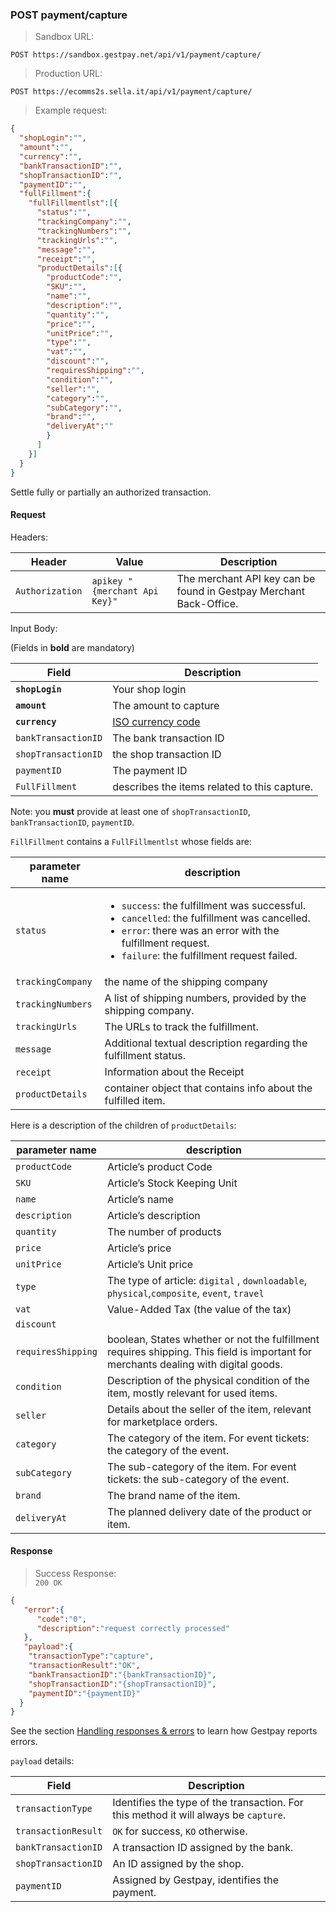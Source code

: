 ### POST payment/capture


> Sandbox URL:

```
POST https://sandbox.gestpay.net/api/v1/payment/capture/
```


> Production URL: 

```
POST https://ecomms2s.sella.it/api/v1/payment/capture/
```


> Example request: 

```json
{
  "shopLogin":"",
  "amount":"",
  "currency":"",
  "bankTransactionID":"",
  "shopTransactionID":"",
  "paymentID":"",
  "fullFillment":{
    "fullFillmentlst":[{
      "status":"",
      "trackingCompany":"",
      "trackingNumbers":"",
      "trackingUrls":"",
      "message":"",
      "receipt":"",
      "productDetails":[{
        "productCode":"",
        "SKU":"",
        "name":"",
        "description":"",
        "quantity":"",
        "price":"",
        "unitPrice":"",
        "type":"",
        "vat":"",
        "discount":"",
        "requiresShipping":"",
        "condition":"",
        "seller":"",
        "category":"",
        "subCategory":"",
        "brand":"",
        "deliveryAt":""
        }
      ]
    }]
  }
}
```

Settle fully or partially an authorized transaction.

#### Request 

Headers: 

| Header          | Value                         | Description                                                        |
| --------------- | ----------------------------- | ------------------------------------------------------------------ |
| `Authorization` | `apikey "{merchant Api Key}"` | The merchant API key can be found in Gestpay Merchant Back-Office. |

Input Body: 

(Fields in **bold** are mandatory)

| Field               | Description             
| ------------------- | ----------------------- 
| **`shopLogin`**         | Your shop login         
| **`amount`**            | The amount to capture
| **`currency`**          | [ISO currency code](#currency-codes)
| `bankTransactionID` | The bank transaction ID 
| `shopTransactionID` | the shop transaction ID 
| `paymentID`         | The payment ID 
| `FullFillment`      | describes the items related to this capture. 

Note: you **must** provide at least one of `shopTransactionID`, `bankTransactionID`, `paymentID`.

`FillFillment` contains a `FullFillmentlst` whose fields are: 

| parameter name | description |  
| -------------- | ----------- | 
| `status` | <ul><li>`success`: the fulfillment was successful.</li><li>`cancelled`: the fulfillment was cancelled.</li><li>`error`: there was an error with the fulfillment request.</li><li>`failure`: the fulfillment request failed.</li></ul>
| `trackingCompany` | the name of the shipping company 
| `trackingNumbers` | A list of shipping numbers, provided by the shipping company.
| `trackingUrls` | The URLs to track the fulfillment.
| `message` | Additional textual description regarding the fulfillment status.
| `receipt` | Information about the Receipt
| `productDetails` | container object that contains info about the fulfilled item. 

Here is a description of the children of `productDetails`: 

| parameter name | description |  
| -------------- | ----------- | 
| `productCode` | Article’s product Code
| `SKU` | Article’s Stock Keeping Unit
| `name` | Article’s name 
| `description` | Article’s description
| `quantity` | The number of products 
| `price` | Article’s price
| `unitPrice` | Article’s Unit price
| `type` | The type of article: `digital` , `downloadable`,  `physical`,`composite`, `event`, `travel`
| `vat` | Value-Added Tax (the value of the tax)
| `discount` | 
| `requiresShipping` | boolean, States whether or not the fulfillment requires shipping. This field is important for merchants dealing with digital goods.
| `condition` | Description of the physical condition of the item, mostly relevant for used items.
| `seller` | Details about the seller of the item, relevant for marketplace orders.
| `category` | The category of the item. For event tickets: the category of the event.
| `subCategory` | The sub-category of the item. For event tickets: the sub-category of the event.
| `brand` | The brand name of the item.
| `deliveryAt` | The planned delivery date of the product or item.

#### Response 

> Success Response:<br>
> `200 OK`

```json
{
   "error":{  
      "code":"0",
      "description":"request correctly processed"
   },
   "payload":{
    "transactionType":"capture",
    "transactionResult":"OK",
    "bankTransactionID":"{bankTransactionID}",
    "shopTransactionID":"{shopTransactionID}",
    "paymentID":"{paymentID}"
  }
}
```


See the section [Handling responses & errors](#handling-responses-amp-errors) to learn how Gestpay reports errors.



`payload` details:

| Field | Description | 
| ----- | ----------- | 
| `transactionType`   | Identifies the type of the transaction. For this method it will always be `capture`.
| `transactionResult` | `OK` for success, `KO` otherwise. 
| `bankTransactionID` | A transaction ID assigned by the bank.                                                           
| `shopTransactionID` | An ID assigned by the shop.       
| `paymentID`         | Assigned by Gestpay, identifies the payment.                                                                